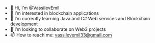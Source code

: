 - 👋 Hi, I’m @VassilevEmil
- 👀 I’m interested in blockchain applications
- 🌱 I’m currently learning Java and C# Web services and Blockchain development
- 💞️ I’m looking to collaborate on Web3 projects
- 📫 How to reach me: vassilevemil33@gmail.com


<!---
VassilevEmil/VassilevEmil is a ✨ special ✨ repository because its `README.md` (this file) appears on your GitHub profile.
You can click the Preview link to take a look at your changes.
--->
